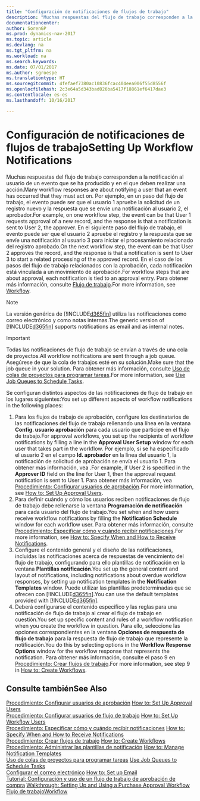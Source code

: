 ```yaml
---
title: "Configuración de notificaciones de flujos de trabajo"
description: "Muchas respuestas del flujo de trabajo corresponden a la notificación al usuario de un evento que se ha producido y en el que deben realizar una acción. Por ejemplo, en un paso del flujo de trabajo, el evento puede ser que el usuario 1 apruebe la solicitud de un registro nuevo y la respuesta que se envíe una notificación al usuario 2, el aprobador. En el siguiente paso del flujo de trabajo, el evento puede ser que el usuario 2 apruebe el registro y la respuesta que se envíe una notificación al usuario 3 para iniciar el procesamiento relacionado del registro aprobado. En el caso de los pasos del flujo de trabajo relacionados con la aprobación, cada notificación está vinculada a un movimiento de aprobación."
documentationcenter: 
author: SorenGP
ms.prod: dynamics-nav-2017
ms.topic: article
ms.devlang: na
ms.tgt_pltfrm: na
ms.workload: na
ms.search.keywords: 
ms.date: 07/01/2017
ms.author: sgroespe
ms.translationtype: HT
ms.sourcegitcommit: 4fefaef7380ac10836fcac404eea006f55d8556f
ms.openlocfilehash: 2c3e64a5d343bad026ba5417f18861ef6417dae3
ms.contentlocale: es-es
ms.lasthandoff: 10/16/2017

---
```

# <a name="setting-up-workflow-notifications"></a><span data-ttu-id="11aba-106">Configuración de notificaciones de flujos de trabajo</span><span class="sxs-lookup"><span data-stu-id="11aba-106">Setting Up Workflow Notifications</span></span>
<span data-ttu-id="11aba-107">Muchas respuestas del flujo de trabajo corresponden a la notificación al usuario de un evento que se ha producido y en el que deben realizar una acción.</span><span class="sxs-lookup"><span data-stu-id="11aba-107">Many workflow responses are about notifying a user that an event has occurred that they must act on.</span></span> <span data-ttu-id="11aba-108">Por ejemplo, en un paso del flujo de trabajo, el evento puede ser que el usuario 1 apruebe la solicitud de un registro nuevo y la respuesta que se envíe una notificación al usuario 2, el aprobador.</span><span class="sxs-lookup"><span data-stu-id="11aba-108">For example, on one workflow step, the event can be that User 1 requests approval of a new record, and the response is that a notification is sent to User 2, the approver.</span></span> <span data-ttu-id="11aba-109">En el siguiente paso del flujo de trabajo, el evento puede ser que el usuario 2 apruebe el registro y la respuesta que se envíe una notificación al usuario 3 para iniciar el procesamiento relacionado del registro aprobado.</span><span class="sxs-lookup"><span data-stu-id="11aba-109">On the next workflow step, the event can be that User 2 approves the record, and the response is that a notification is sent to User 3 to start a related processing of the approved record.</span></span> <span data-ttu-id="11aba-110">En el caso de los pasos del flujo de trabajo relacionados con la aprobación, cada notificación está vinculada a un movimiento de aprobación.</span><span class="sxs-lookup"><span data-stu-id="11aba-110">For workflow steps that are about approval, each notification is tied to an approval entry.</span></span> <span data-ttu-id="11aba-111">Para obtener más información, consulte [Flujo de trabajo](across-workflow.md).</span><span class="sxs-lookup"><span data-stu-id="11aba-111">For more information, see [Workflow](across-workflow.md).</span></span>  

> [!NOTE]  
>  <span data-ttu-id="11aba-112">La versión genérica de [!INCLUDE[d365fin](includes/d365fin_md.md)] utiliza las notificaciones como correo electrónico y como notas internas.</span><span class="sxs-lookup"><span data-stu-id="11aba-112">The generic version of [!INCLUDE[d365fin](includes/d365fin_md.md)] supports notifications as email and as internal notes.</span></span>  

> [!IMPORTANT]  
>  <span data-ttu-id="11aba-113">Todas las notificaciones de flujo de trabajo se envían a través de una cola de proyectos.</span><span class="sxs-lookup"><span data-stu-id="11aba-113">All workflow notifications are sent through a job queue.</span></span> <span data-ttu-id="11aba-114">Asegúrese de que la cola de trabajos esté en su solución.</span><span class="sxs-lookup"><span data-stu-id="11aba-114">Make sure that the job queue in your solution.</span></span> <span data-ttu-id="11aba-115">Para obtener más información, consulte [Uso de colas de proyectos para programar tareas](admin-job-queues-schedule-tasks.md).</span><span class="sxs-lookup"><span data-stu-id="11aba-115">For more information, see [Use Job Queues to Schedule Tasks](admin-job-queues-schedule-tasks.md).</span></span>

<span data-ttu-id="11aba-116">Se configuran distintos aspectos de las notificaciones de flujo de trabajo en los lugares siguientes:</span><span class="sxs-lookup"><span data-stu-id="11aba-116">You set up different aspects of workflow notifications in the following places:</span></span>  

1.  <span data-ttu-id="11aba-117">Para los flujos de trabajo de aprobación, configure los destinatarios de las notificaciones del flujo de trabajo rellenando una línea en la ventana **Config. usuario aprobación** para cada usuario que participe en el flujo de trabajo.</span><span class="sxs-lookup"><span data-stu-id="11aba-117">For approval workflows, you set up the recipients of workflow notifications by filling a line in the **Approval User Setup** window for each user that takes part in the workflow.</span></span> <span data-ttu-id="11aba-118">Por ejemplo, si se ha especificado el usuario 2 en el campo **Id. aprobador** en la línea del usuario 1, la notificación de solicitud de aprobación se envía el usuario 1. Para obtener más información, vea .</span><span class="sxs-lookup"><span data-stu-id="11aba-118">For example, if User 2 is specified in the **Approver ID** field on the line for User 1, then the approval request notification is sent to User 1.</span></span> <span data-ttu-id="11aba-119">Para obtener más información, vea [Procedimiento: Configurar usuarios de aprobación](across-how-to-set-up-approval-users.md).</span><span class="sxs-lookup"><span data-stu-id="11aba-119">For more information, see [How to: Set Up Approval Users](across-how-to-set-up-approval-users.md).</span></span>  
2.  <span data-ttu-id="11aba-120">Para definir cuándo y cómo los usuarios reciben notificaciones de flujo de trabajo debe rellenarse la ventana **Programación de notificación** para cada usuario del flujo de trabajo.</span><span class="sxs-lookup"><span data-stu-id="11aba-120">You set when and how users receive workflow notifications by filling the **Notification Schedule** window for each workflow user.</span></span> <span data-ttu-id="11aba-121">Para obtener más información, consulte [Procedimiento: Especificar cómo y cuándo recibir notificaciones](across-how-to-specify-when-and-how-to-receive-notifications.md).</span><span class="sxs-lookup"><span data-stu-id="11aba-121">For more information, see [How to: Specify When and How to Receive Notifications](across-how-to-specify-when-and-how-to-receive-notifications.md).</span></span>  
3.  <span data-ttu-id="11aba-122">Configure el contenido general y el diseño de las notificaciones, incluidas las notificaciones acerca de respuestas de vencimiento del flujo de trabajo, configurando para ello plantillas de notificación en la ventana **Plantillas notificación**.</span><span class="sxs-lookup"><span data-stu-id="11aba-122">You set up the general content and layout of notifications, including notifications about overdue workflow responses, by setting up notification templates in the **Notification Templates** window.</span></span> <span data-ttu-id="11aba-123">Puede utilizar las plantillas predeterminadas que se ofrecen con [!INCLUDE[d365fin](includes/d365fin_md.md)].</span><span class="sxs-lookup"><span data-stu-id="11aba-123">You can use the default templates provided with [!INCLUDE[d365fin](includes/d365fin_md.md)].</span></span>  
4.  <span data-ttu-id="11aba-124">Deberá configurarse el contenido específico y las reglas para una notificación de flujo de trabajo al crear el flujo de trabajo en cuestión.</span><span class="sxs-lookup"><span data-stu-id="11aba-124">You set up specific content and rules of a workflow notification when you create the workflow in question.</span></span> <span data-ttu-id="11aba-125">Para ello, seleccione las opciones correspondientes en la ventana **Opciones de respuesta de flujo de trabajo** para la respuesta de flujo de trabajo que represente la notificación.</span><span class="sxs-lookup"><span data-stu-id="11aba-125">You do this by selecting options in the **Workflow Response Options** window for the workflow response that represents the notification.</span></span> <span data-ttu-id="11aba-126">Para obtener más información, consulte el paso 9 en [Procedimiento: Crear flujos de trabajo](across-how-to-create-workflows.md).</span><span class="sxs-lookup"><span data-stu-id="11aba-126">For more information, see step 9 in [How to: Create Workflows](across-how-to-create-workflows.md).</span></span>  

## <a name="see-also"></a><span data-ttu-id="11aba-127">Consulte también</span><span class="sxs-lookup"><span data-stu-id="11aba-127">See Also</span></span>  
 <span data-ttu-id="11aba-128">[Procedimiento: Configurar usuarios de aprobación](across-how-to-set-up-approval-users.md) </span><span class="sxs-lookup"><span data-stu-id="11aba-128">[How to: Set Up Approval Users](across-how-to-set-up-approval-users.md) </span></span>  
 <span data-ttu-id="11aba-129">[Procedimiento: Configurar usuarios de flujo de trabajo](across-how-to-set-up-workflow-users.md) </span><span class="sxs-lookup"><span data-stu-id="11aba-129">[How to: Set Up Workflow Users](across-how-to-set-up-workflow-users.md) </span></span>  
 <span data-ttu-id="11aba-130">[Procedimiento: Especificar cómo y cuándo recibir notificaciones](across-how-to-specify-when-and-how-to-receive-notifications.md) </span><span class="sxs-lookup"><span data-stu-id="11aba-130">[How to: Specify When and How to Receive Notifications](across-how-to-specify-when-and-how-to-receive-notifications.md) </span></span>  
 <span data-ttu-id="11aba-131">[Procedimiento: Crear flujos de trabajo](across-how-to-create-workflows.md) </span><span class="sxs-lookup"><span data-stu-id="11aba-131">[How to: Create Workflows](across-how-to-create-workflows.md) </span></span>  
 <span data-ttu-id="11aba-132">[Procedimiento: Administrar las plantillas de notificación](across-how-to-manage-notification-templates.md) </span><span class="sxs-lookup"><span data-stu-id="11aba-132">[How to: Manage Notification Templates](across-how-to-manage-notification-templates.md) </span></span>  
 <span data-ttu-id="11aba-133">[Uso de colas de proyectos para programar tareas](admin-job-queues-schedule-tasks.md) </span><span class="sxs-lookup"><span data-stu-id="11aba-133">[Use Job Queues to Schedule Tasks](admin-job-queues-schedule-tasks.md) </span></span>  
 <span data-ttu-id="11aba-134">[Configurar el correo electrónico](madeira-how-setup-email.md) </span><span class="sxs-lookup"><span data-stu-id="11aba-134">[How to: Set up Email](madeira-how-setup-email.md) </span></span>  
 <span data-ttu-id="11aba-135">[Tutorial: Configuración y uso de un flujo de trabajo de aprobación de compra](walkthrough-setting-up-and-using-a-purchase-approval-workflow.md) </span><span class="sxs-lookup"><span data-stu-id="11aba-135">[Walkthrough: Setting Up and Using a Purchase Approval Workflow](walkthrough-setting-up-and-using-a-purchase-approval-workflow.md) </span></span>  
 [<span data-ttu-id="11aba-136">Flujo de trabajo</span><span class="sxs-lookup"><span data-stu-id="11aba-136">Workflow</span></span>](across-workflow.md)   

